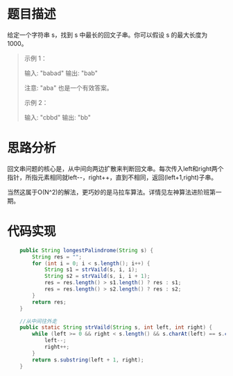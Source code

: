 # 题目描述
给定一个字符串 s，找到 s 中最长的回文子串。你可以假设 s 的最大长度为 1000。

> 示例 1：
> 
> 输入: "babad"
> 输出: "bab"
> 
> 注意: "aba" 也是一个有效答案。
> 
> 示例 2：
> 
> 输入: "cbbd"
> 输出: "bb"
 
# 思路分析

回文串问题的核心是，从中间向两边扩散来判断回文串。每次传入left和right两个指针，所指元素相同就left--，right++，直到不相同，返回(left+1,right)子串。

当然这属于O(N^2)的解法，更巧妙的是马拉车算法。详情见左神算法进阶班第一期。

# 代码实现
```java
    public String longestPalindrome(String s) {
        String res = "";
        for (int i = 0; i < s.length(); i++) {
            String s1 = strVaild(s, i, i);
            String s2 = strVaild(s, i, i + 1);
            res = res.length() > s1.length() ? res : s1;
            res = res.length() > s2.length() ? res : s2;
        }
        return res;
    }

    //从中间往外走
    public static String strVaild(String s, int left, int right) {
        while (left >= 0 && right < s.length() && s.charAt(left) == s.charAt(right)) {
            left--;
            right++;
        }
        return s.substring(left + 1, right);
    }
```